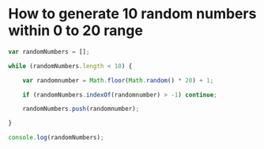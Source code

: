 # How to generate 10 random numbers within 0 to 20 range

``` js
var randomNumbers = [];

while (randomNumbers.length < 10) {

    var randomnumber = Math.floor(Math.random() * 20) + 1;

    if (randomNumbers.indexOf(randomnumber) > -1) continue;

    randomNumbers.push(randomnumber);

}

console.log(randomNumbers);

```
